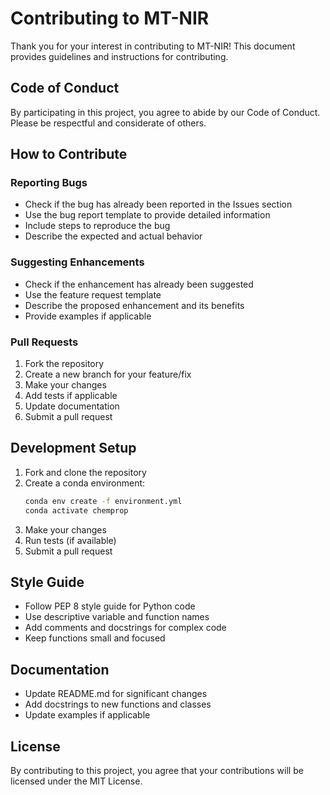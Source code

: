 # Contributing to MT-NIR

Thank you for your interest in contributing to MT-NIR! This document provides guidelines and instructions for contributing.

## Code of Conduct

By participating in this project, you agree to abide by our Code of Conduct. Please be respectful and considerate of others.

## How to Contribute

### Reporting Bugs
- Check if the bug has already been reported in the Issues section
- Use the bug report template to provide detailed information
- Include steps to reproduce the bug
- Describe the expected and actual behavior

### Suggesting Enhancements
- Check if the enhancement has already been suggested
- Use the feature request template
- Describe the proposed enhancement and its benefits
- Provide examples if applicable

### Pull Requests
1. Fork the repository
2. Create a new branch for your feature/fix
3. Make your changes
4. Add tests if applicable
5. Update documentation
6. Submit a pull request

## Development Setup

1. Fork and clone the repository
2. Create a conda environment:
   ```bash
   conda env create -f environment.yml
   conda activate chemprop
   ```
3. Make your changes
4. Run tests (if available)
5. Submit a pull request

## Style Guide

- Follow PEP 8 style guide for Python code
- Use descriptive variable and function names
- Add comments and docstrings for complex code
- Keep functions small and focused

## Documentation

- Update README.md for significant changes
- Add docstrings to new functions and classes
- Update examples if applicable

## License

By contributing to this project, you agree that your contributions will be licensed under the MIT License. 